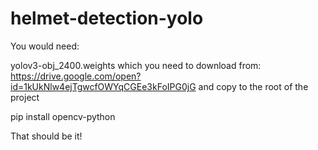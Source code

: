 # helmet-detection-yolo
You would need:

yolov3-obj_2400.weights which you need to download from:
https://drive.google.com/open?id=1kUkNlw4ejTgwcfOWYqCGEe3kFoIPG0jG and copy to the root of the project

pip install opencv-python

That should be it!
